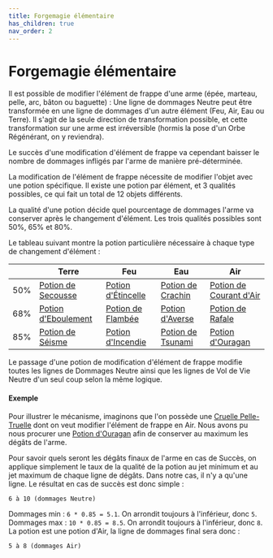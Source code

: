 ```yaml
---
title: Forgemagie élémentaire
has_children: true
nav_order: 2
---
```


# Forgemagie élémentaire

Il est possible de modifier l'élément de frappe d'une arme (épée, marteau, pelle, arc, bâton ou baguette) : Une ligne de dommages Neutre peut être transformée en une ligne de dommages d'un autre élément (Feu, Air, Eau ou Terre). Il s'agit de la seule direction de transformation possible, et cette transformation sur une arme est irréversible (hormis la pose d'un Orbe Régénérant, on y reviendra).

Le succès d'une modification d'élément de frappe va cependant baisser le nombre de dommages infligés par l'arme de manière pré-déterminée.

La modification de l'élément de frappe nécessite de modifier l'objet avec une potion spécifique. Il existe une potion par élément, et 3 qualités possibles, ce qui fait un total de 12 objets différents.

La qualité d'une potion décide quel pourcentage de dommages l'arme va conserver après le changement d'élément. Les trois qualités possibles sont 50%, 65% et 80%.

Le tableau suivant montre la potion particulière nécessaire à chaque type de changement d'élément :

|     | Terre                                                                                                 | Feu                                                                                                 | Eau                                                                                              | Air                                                                                                        |
|-----|-------------------------------------------------------------------------------------------------------|-----------------------------------------------------------------------------------------------------|--------------------------------------------------------------------------------------------------|------------------------------------------------------------------------------------------------------------|
| 50% | [Potion de Secousse](https://www.dofus.com/fr/mmorpg/encyclopedie/ressources/1338-potion-secousse)    | [Potion d'Étincelle](https://www.dofus.com/fr/mmorpg/encyclopedie/ressources/1333-potion-etincelle) | [Potion de Crachin](https://www.dofus.com/fr/mmorpg/encyclopedie/ressources/1335-potion-crachin) | [Potion de Courant d'Air](https://www.dofus.com/fr/mmorpg/encyclopedie/ressources/1337-potion-courant-air) |
| 68% | [Potion d'Eboulement](https://www.dofus.com/fr/mmorpg/encyclopedie/ressources/1340-potion-eboulement) | [Potion de Flambée](https://www.dofus.com/fr/mmorpg/encyclopedie/ressources/1343-potion-flambee)    | [Potion d'Averse](https://www.dofus.com/fr/mmorpg/encyclopedie/ressources/1341-potion-averse)    | [Potion de Rafale](https://www.dofus.com/fr/mmorpg/encyclopedie/ressources/1342-potion-rafale)             |
| 85% | [Potion de Séisme](https://www.dofus.com/fr/mmorpg/encyclopedie/ressources/1348-potion-seisme)        | [Potion d'Incendie](https://www.dofus.com/fr/mmorpg/encyclopedie/ressources/1345-potion-incendie)   | [Potion de Tsunami](https://www.dofus.com/fr/mmorpg/encyclopedie/ressources/1346-potion-tsunami) | [Potion d'Ouragan](https://www.dofus.com/fr/mmorpg/encyclopedie/ressources/1347-potion-ouragan)            |

Le passage d'une potion de modification d'élément de frappe modifie toutes les lignes de Dommages Neutre ainsi que les lignes de Vol de Vie Neutre d'un seul coup selon la même logique.

#### Exemple

Pour illustrer le mécanisme, imaginons que l'on possède une [Cruelle Pelle-Truelle](https://www.dofus.com/fr/mmorpg/encyclopedie/armes/1054-cruelle-pelle-truelle) dont on veut  modifier l'élément de frappe en Air. Nous avons pu nous procurer une [Potion d'Ouragan](https://www.dofus.com/fr/mmorpg/encyclopedie/ressources/1347-potion-ouragan) afin de conserver au maximum les dégâts de l'arme.

Pour savoir quels seront les dégâts finaux de l'arme en cas de Succès, on applique simplement le taux de la qualité de la potion au jet minimum et au jet maximum de chaque ligne de dégâts. Dans notre cas, il n'y a qu'une ligne. Le résultat en cas de succès est donc simple :

`6 à 10 (dommages Neutre)`

Dommages min : `6 * 0.85 = 5.1`. On arrondit toujours à l'inférieur, donc `5`.
Dommages max : `10 * 0.85 = 8.5`. On arrondit toujours à l'inférieur, donc `8`.
La potion est une potion d'Air, la ligne de dommages final sera donc :

`5 à 8 (dommages Air)`
